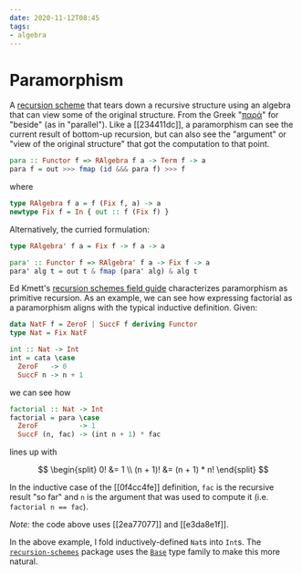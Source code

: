 ```yaml
---
date: 2020-11-12T08:45
tags:
- algebra
---
```


# Paramorphism

A [recursion scheme](ded70ad5.md) that tears down a recursive structure using
an algebra that can view some of the original structure. From the Greek
"[παρά]" for "beside" (as in "parallel"). Like a [[234411dc]], a paramorphism
can see the current result of bottom-up recursion, but can also see the
"argument" or "view of the original structure" that got the computation to that
point.

[παρά]: https://en.wiktionary.org/wiki/%CF%80%CE%B1%CF%81%CE%AC
[fg]: https://ekmett.github.io/reader/2009/recursion-schemes/index.html
[jtobin]: https://jtobin.io/practical-recursion-schemes

```haskell
para :: Functor f => RAlgebra f a -> Term f -> a
para f = out >>> fmap (id &&& para f) >>> f
```

where

```haskell
type RAlgebra f a = f (Fix f, a) -> a
newtype Fix f = In { out :: f (Fix f) }
```

Alternatively, the curried formulation:

```haskell
type RAlgebra' f a = Fix f -> f a -> a

para' :: Functor f => RAlgebra' f a -> Fix f -> a
para' alg t = out t & fmap (para' alg) & alg t
```

Ed Kmett's [recursion schemes field guide][fg] characterizes paramorphism as
primitive recursion. As an example, we can see how expressing factorial as a
paramorphism aligns with the typical inductive definition. Given:

```haskell
data NatF f = ZeroF | SuccF f deriving Functor
type Nat = Fix NatF

int :: Nat -> Int
int = cata \case
  ZeroF   -> 0
  SuccF n -> n + 1
```

we can see how

```haskell
factorial :: Nat -> Int
factorial = para \case
  ZeroF          -> 1
  SuccF (n, fac) -> (int n + 1) * fac
```

lines up with

$$
\begin{split}
0! &= 1 \\
(n + 1)! &= (n + 1) * n!
\end{split}
$$

In the inductive case of the [[0f4cc4fe]] definition, `fac` is the recursive
result "so far" and `n` is the argument that was used to compute it (i.e.
`factorial n == fac`).

_Note:_ the code above uses [[2ea77077]] and [[e3da8e1f]].

In the above example, I fold inductively-defined `Nat`s into `Int`s. The
[`recursion-schemes`][kmett] package uses the [`Base`][base] type family to
make this more natural.

[kmett]: https://hackage.haskell.org/package/recursion-schemes
[base]: https://hackage.haskell.org/package/recursion-schemes-5.2.1/docs/Data-Functor-Foldable.html#t:Base
